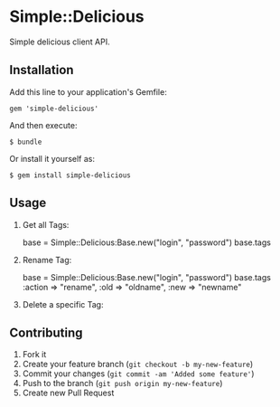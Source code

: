 # Simple::Delicious

Simple delicious client API.

## Installation

Add this line to your application's Gemfile:

    gem 'simple-delicious'

And then execute:

    $ bundle

Or install it yourself as:

    $ gem install simple-delicious

## Usage

1. Get all Tags:

    base = Simple::Delicious:Base.new("login", "password")
    base.tags

2. Rename Tag:

    base = Simple::Delicious:Base.new("login", "password")
    base.tags :action => "rename", :old => "oldname", :new => "newname"

3. Delete a specific Tag:


## Contributing

1. Fork it
2. Create your feature branch (`git checkout -b my-new-feature`)
3. Commit your changes (`git commit -am 'Added some feature'`)
4. Push to the branch (`git push origin my-new-feature`)
5. Create new Pull Request
